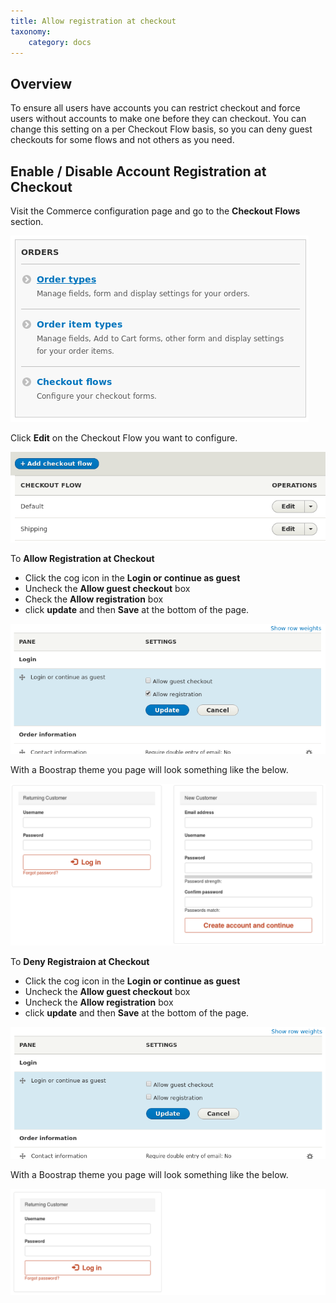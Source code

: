 ```yaml
---
title: Allow registration at checkout
taxonomy:
    category: docs
---
```


## Overview
To ensure all users have accounts you can restrict checkout and force users without accounts to make one before they can checkout. You can change this setting on a per Checkout Flow basis, so you can deny guest checkouts for some flows and not others as you need.

## Enable / Disable Account Registration at Checkout

Visit the Commerce configuration page and go to the **Checkout Flows** section.

![Select Checkout Flows](commerce2-order-configuration.png)


Click **Edit** on the Checkout Flow you want to configure.

![Select Checkout Flow](commerce2-checkout-flows.png)


To **Allow Registration at Checkout**
 - Click the cog icon in the **Login or continue as guest**
 - Uncheck the **Allow guest checkout** box
 - Check the **Allow registration** box
 - click **update** and then **Save** at the bottom of the page.
 
![Check the Allow box](commerce2-checkout-allow-registration-admin.png)

With a Boostrap theme you page will look something like the below.

![Allow box checked user view](commerce2-checkout-allow-registration-bootstrap.png)

To **Deny Registraion at Checkout**
 - Click the cog icon in the **Login or continue as guest**
 - Uncheck the **Allow guest checkout** box
 - Uncheck the **Allow registration** box
 - click **update** and then **Save** at the bottom of the page.

![Uncheck the Allow box](commerce2-checkout-no-guest-no-registration-admin.png)

With a Boostrap theme you page will look something like the below.

![Allow box unchecked user view](commerce2-checkout-no-guest-no-registration-bootstrap.png)

